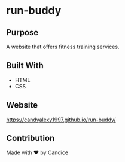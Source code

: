 # run-buddy

## Purpose
A website that offers fitness training services.

## Built With
* HTML
* CSS

## Website
https://candyalexy1997.github.io/run-buddy/

## Contribution
Made with ❤️ by Candice
